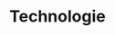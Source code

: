 ---
title: Technologie
pageTitle: Der Technologie-Sektor in Großbritannien
thumbnail: tech-sector-thumb.jpg
heroImage: tech-sector-hero.jpg
---